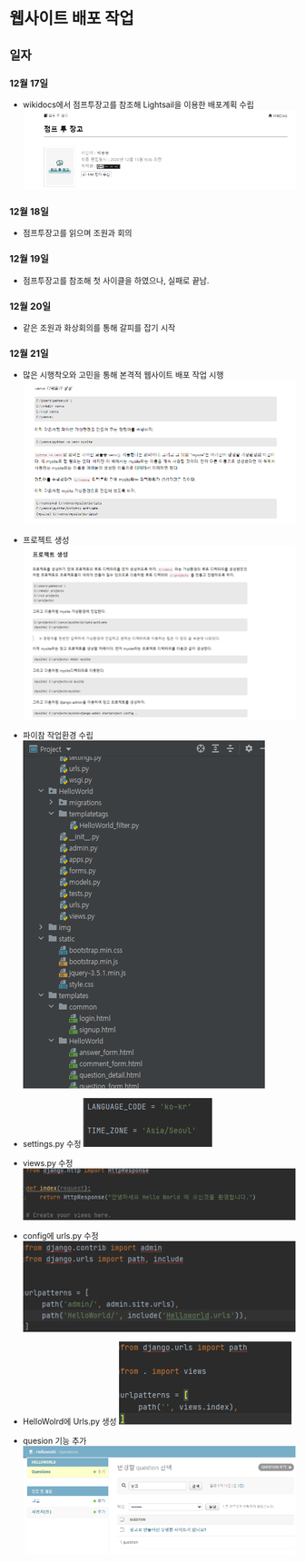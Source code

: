 # 웹사이트 배포 작업

## 일자

### 12월 17일
* wikidocs에서 점프투장고를 참조해 Lightsail을 이용한 배포계획 수립
![](/img/1217.png)
  
### 12월 18일
* 점프투장고를 읽으며 조원과 회의

### 12월 19일
* 점프투장고를 참조해 첫 사이클을 하였으나, 실패로 끝남.

### 12월 20일
* 같은 조원과 화상회의를 통해 갈피를 잡기 시작

### 12월 21일
* 많은 시행착오와 고민을 통해 본격적 웹사이트 배포 작업 시행
![](/img/1221_1.png)
  
* 프로젝트 생성
![](/img/1221_2.png)
  
* 파이참 작업환경 수립
![](/img/1221_3.png)
  
* settings.py 수정
![](/img/1221_4.png)
  
* views.py 수정
![](/img/1221_5.png)
  
* config에 urls.py 수정
![](/img/1221_6.png)
  
* HelloWolrd에 Urls.py 생성
![](/img/1221_7.png)
  
* quesion 기능 추가
![](/img/1221_8.png)
  

  

  
